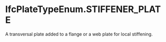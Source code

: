 IfcPlateTypeEnum.STIFFENER_PLATE
================================
A transversal plate added to a flange or a web plate for local stiffening.


